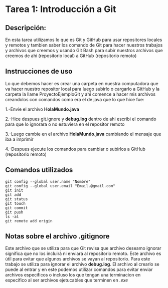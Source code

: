# Tarea 1: Introducción a Git

## Descripción:
En esta tarea utilizamos lo que es Git y GitHub para usar repositores locales y remotos y tambien saber los comando de Git para hacer nuestros trabajos y archivos que creemos 
y usando Git Bash para subir nuestros archivos que creemos de ahi (repositorio local) a GitHub (repositorio remoto)

## Instrucciones de uso 
Lo que debemos hacer es crear una carpeta en nuestra computadora que va hacer nuestro repositor local para luego subirlo o cargarlo a GitHub y la carpeta la llame ProyectoEjemploGit y ahi comence a hacer mis archivos creandolos con comandos como era el de java que lo que hice fue:

1.-Envie el archivo **HolaMundo.java**

2.-Hice despues git.ignore y **debug.log** dentro de ahi escribi el comando para que lo ignorara o no estuviera en el repositor remoto

3.-Luego cambie en el archivo **HolaMundo.java** cambiando el mensaje que iba a imprimir

4.-Despues ejecute los comandos para cambiar o subirlos a GitHub (repositorio remoto)

## Comandos utilizados
```
git config --global user.name "Nombre"
git config --global user.email "Email.@gmail.com"
git init
git add
git status
git touch
git commit
git push
ls -al
git remote add origin
```

## Notas sobre el archivo **.gitignore**
Este archivo que se utiliza para que Git revisa que archivo deseamo ignorar significa que no los incluirá ni enviará al repositorio remoto. Este archivo es útil para evitar que algunos archivos se vayan al repositorio. Para este trabajo se utiliza para ignorar el archivo **debug.log**.
El archivo al crearlo se puede al entrar y en este podemos utilizar comandos para evitar enviar archivos especificos o incluso los que tengan una terminacion en especifico al ser archivos ejetucables que terminen en _.exe_ 
